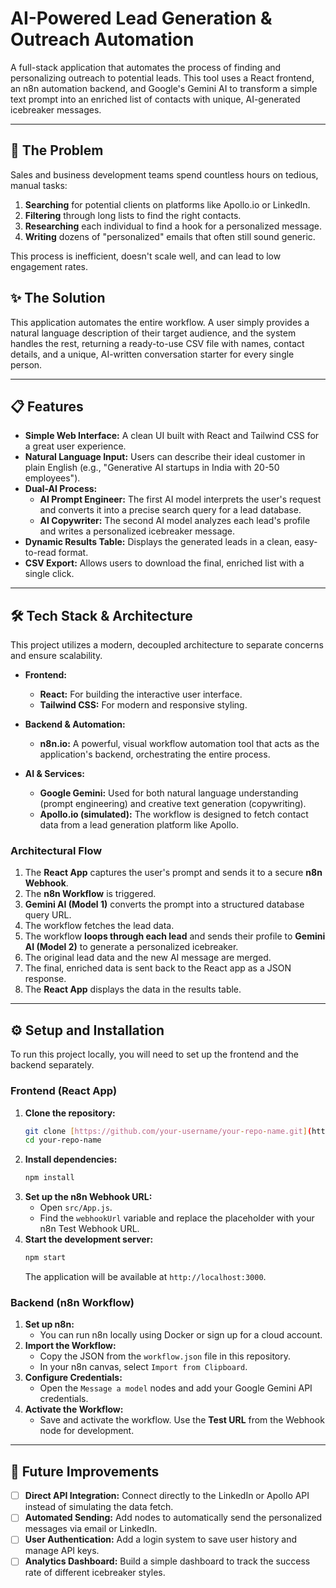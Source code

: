 # AI-Powered Lead Generation & Outreach Automation

A full-stack application that automates the process of finding and personalizing outreach to potential leads. This tool uses a React frontend, an n8n automation backend, and Google's Gemini AI to transform a simple text prompt into an enriched list of contacts with unique, AI-generated icebreaker messages.

---

## 🚀 The Problem

Sales and business development teams spend countless hours on tedious, manual tasks:
1.  **Searching** for potential clients on platforms like Apollo.io or LinkedIn.
2.  **Filtering** through long lists to find the right contacts.
3.  **Researching** each individual to find a hook for a personalized message.
4.  **Writing** dozens of "personalized" emails that often still sound generic.

This process is inefficient, doesn't scale well, and can lead to low engagement rates.

## ✨ The Solution

This application automates the entire workflow. A user simply provides a natural language description of their target audience, and the system handles the rest, returning a ready-to-use CSV file with names, contact details, and a unique, AI-written conversation starter for every single person.

---

## 📋 Features

-   **Simple Web Interface:** A clean UI built with React and Tailwind CSS for a great user experience.
-   **Natural Language Input:** Users can describe their ideal customer in plain English (e.g., "Generative AI startups in India with 20-50 employees").
-   **Dual-AI Process:**
    -   **AI Prompt Engineer:** The first AI model interprets the user's request and converts it into a precise search query for a lead database.
    -   **AI Copywriter:** The second AI model analyzes each lead's profile and writes a personalized icebreaker message.
-   **Dynamic Results Table:** Displays the generated leads in a clean, easy-to-read format.
-   **CSV Export:** Allows users to download the final, enriched list with a single click.

---

## 🛠️ Tech Stack & Architecture

This project utilizes a modern, decoupled architecture to separate concerns and ensure scalability.

-   **Frontend:**
    -   **React:** For building the interactive user interface.
    -   **Tailwind CSS:** For modern and responsive styling.

-   **Backend & Automation:**
    -   **n8n.io:** A powerful, visual workflow automation tool that acts as the application's backend, orchestrating the entire process.

-   **AI & Services:**
    -   **Google Gemini:** Used for both natural language understanding (prompt engineering) and creative text generation (copywriting).
    -   **Apollo.io (simulated):** The workflow is designed to fetch contact data from a lead generation platform like Apollo.

### Architectural Flow

1.  The **React App** captures the user's prompt and sends it to a secure **n8n Webhook**.
2.  The **n8n Workflow** is triggered.
3.  **Gemini AI (Model 1)** converts the prompt into a structured database query URL.
4.  The workflow fetches the lead data.
5.  The workflow **loops through each lead** and sends their profile to **Gemini AI (Model 2)** to generate a personalized icebreaker.
6.  The original lead data and the new AI message are merged.
7.  The final, enriched data is sent back to the React app as a JSON response.
8.  The **React App** displays the data in the results table.

---

## ⚙️ Setup and Installation

To run this project locally, you will need to set up the frontend and the backend separately.

### Frontend (React App)

1.  **Clone the repository:**
    ```bash
    git clone [https://github.com/your-username/your-repo-name.git](https://github.com/your-username/your-repo-name.git)
    cd your-repo-name
    ```
2.  **Install dependencies:**
    ```bash
    npm install
    ```
3.  **Set up the n8n Webhook URL:**
    -   Open `src/App.js`.
    -   Find the `webhookUrl` variable and replace the placeholder with your n8n Test Webhook URL.
4.  **Start the development server:**
    ```bash
    npm start
    ```
    The application will be available at `http://localhost:3000`.

### Backend (n8n Workflow)

1.  **Set up n8n:**
    -   You can run n8n locally using Docker or sign up for a cloud account.
2.  **Import the Workflow:**
    -   Copy the JSON from the `workflow.json` file in this repository.
    -   In your n8n canvas, select `Import from Clipboard`.
3.  **Configure Credentials:**
    -   Open the `Message a model` nodes and add your Google Gemini API credentials.
4.  **Activate the Workflow:**
    -   Save and activate the workflow. Use the **Test URL** from the Webhook node for development.

---

## 🔮 Future Improvements

-   [ ] **Direct API Integration:** Connect directly to the LinkedIn or Apollo API instead of simulating the data fetch.
-   [ ] **Automated Sending:** Add nodes to automatically send the personalized messages via email or LinkedIn.
-   [ ] **User Authentication:** Add a login system to save user history and manage API keys.
-   [ ] **Analytics Dashboard:** Build a simple dashboard to track the success rate of different icebreaker styles.
